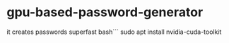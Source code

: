 # gpu-based-password-generator
it creates passwords superfast
bash```
sudo apt install nvidia-cuda-toolkit
```

